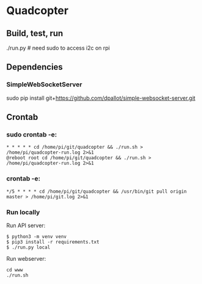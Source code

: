 # Quadcopter
## Build, test, run
./run.py # need sudo to access i2c on rpi

## Dependencies
### SimpleWebSocketServer
sudo pip install git+https://github.com/dpallot/simple-websocket-server.git

## Crontab
### sudo crontab -e:
```
* * * * * cd /home/pi/git/quadcopter && ./run.sh > /home/pi/quadcopter-run.log 2>&1
@reboot root cd /home/pi/git/quadcopter && ./run.sh > /home/pi/quadcopter-run.log 2>&1
```

### crontab -e:
```
*/5 * * * * cd /home/pi/git/quadcopter && /usr/bin/git pull origin master > /home/pi/git.log 2>&1
```

### Run locally
Run API server:
```
$ python3 -m venv venv
$ pip3 install -r requirements.txt
$ ./run.py local
```

Run webserver:
```
cd www
./run.sh
```

